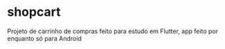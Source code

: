 # shopcart

Projeto de carrinho de compras feito para estudo em Flutter, app feito por enquanto só para Android

